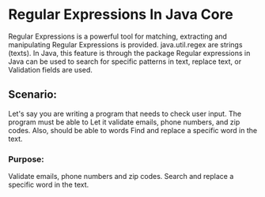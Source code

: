 # Regular Expressions In Java Core
Regular Expressions is a powerful tool for matching, extracting and manipulating Regular Expressions
is provided. java.util.regex are strings (texts). In Java, this feature is through the package
Regular expressions in Java can be used to search for specific patterns in text, replace text, or
Validation fields are used.
## Scenario:
Let's say you are writing a program that needs to check user input. The program must be able to
Let it validate emails, phone numbers, and zip codes. Also, should be able to words
Find and replace a specific word in the text.
### Purpose:
Validate emails, phone numbers and zip codes.
Search and replace a specific word in the text.